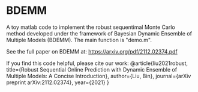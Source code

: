 # BDEMM
A toy matlab code to implement the robust sequentimal Monte Carlo method developed under the framework of Bayesian Dynamic Ensemble of Multiple Models (BDEMM). The main function is "demo.m".

See the full paper on BDEMM at: https://arxiv.org/pdf/2112.02374.pdf

If you find this code helpful, please cite our work:
@article{liu2021robust,
  title={Robust Sequential Online Prediction with Dynamic Ensemble of Multiple Models: A Concise Introduction},
  author={Liu, Bin},
  journal={arXiv preprint arXiv:2112.02374},
  year={2021}
}
